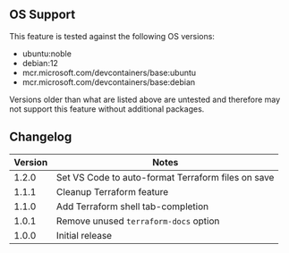 
## OS Support

This feature is tested against the following OS versions:

- ubuntu:noble
- debian:12
- mcr.microsoft.com/devcontainers/base:ubuntu
- mcr.microsoft.com/devcontainers/base:debian

Versions older than what are listed above are untested and therefore may not support this feature without additional packages.

## Changelog

| Version | Notes |
| --- | --- |
| 1.2.0 | Set VS Code to auto-format Terraform files on save |
| 1.1.1 | Cleanup Terraform feature |
| 1.1.0 | Add Terraform shell tab-completion |
| 1.0.1 | Remove unused `terraform-docs` option |
| 1.0.0 | Initial release |
